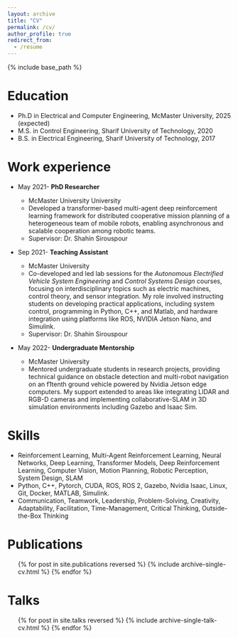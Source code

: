 ```yaml
---
layout: archive
title: "CV"
permalink: /cv/
author_profile: true
redirect_from:
  - /resume
---
```


{% include base_path %}

Education
======
* Ph.D in Electrical and Computer Engineering, McMaster University, 2025 (expected)
* M.S. in Control Engineering, Sharif University of Technology, 2020
* B.S. in Electrical Engineering, Sharif University of Technology, 2017

Work experience
======
* May 2021- **PhD Researcher**
  * McMaster University University
  * Developed a transformer-based multi-agent deep reinforcement learning framework for distributed cooperative mission planning of a heterogeneous team of mobile robots, enabling asynchronous and scalable cooperation among robotic teams.
  * Supervisor: Dr. Shahin Sirouspour

* Sep 2021- **Teaching Assistant**
  * McMaster University
  * Co-developed and led lab sessions for the *Autonomous Electrified Vehicle System Engineering* and *Control Systems Design* courses, focusing on interdisciplinary topics such as electric machines, control theory, and sensor integration. My role involved instructing students on developing practical applications, including system control, programming in Python, C++, and Matlab, and hardware integration using platforms like ROS, NVIDIA Jetson Nano, and Simulink.
  * Supervisor: Dr. Shahin Sirouspour

* May 2022- **Undergraduate Mentorship**
  * McMaster University
  * Mentored undergraduate students in research projects, providing technical guidance on obstacle detection and multi-robot navigation on an f1tenth ground vehicle powered by Nvidia Jetson edge computers. My support extended to areas like integrating LIDAR and RGB-D cameras and implementing collaborative-SLAM in 3D simulation environments including Gazebo and Isaac Sim.
  
Skills
======
* Reinforcement Learning, Multi-Agent Reinforcement Learning, Neural Networks, Deep Learning, Transformer Models, Deep Reinforcement Learning, Computer Vision, Motion Planning, Robotic Perception, System Design, SLAM
* Python, C++, Pytorch, CUDA, ROS, ROS 2, Gazebo, Nvidia Isaac, Linux, Git, Docker, MATLAB, Simulink.
* Communication, Teamwork, Leadership, Problem-Solving, Creativity, Adaptability, Facilitation, Time-Management, Critical Thinking, Outside-the-Box Thinking 

Publications
======
  <ul>{% for post in site.publications reversed %}
    {% include archive-single-cv.html %}
  {% endfor %}</ul>
  
Talks
======
  <ul>{% for post in site.talks reversed %}
    {% include archive-single-talk-cv.html  %}
  {% endfor %}</ul>
  
